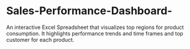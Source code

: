 # Sales-Performance-Dashboard-
An interactive Excel Spreadsheet that visualizes top regions for product consumption. It highlights performance trends and time frames and top customer for each product.

